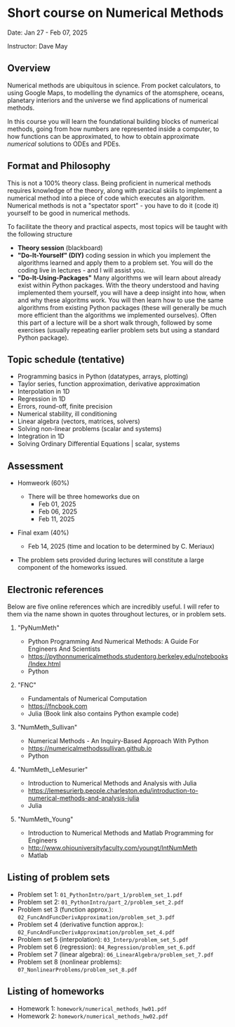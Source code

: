 # Short course on Numerical Methods

Date: Jan 27 - Feb 07, 2025

Instructor: Dave May

## Overview

Numerical methods are ubiquitous in science. From pocket calculators, to using Google Maps, to modelling the dynamics of the atomsphere, oceans, planetary interiors and the universe we find applications of numerical methods.

In this course you will learn the foundational building blocks of numerical methods, going from how numbers are represented inside a computer, to how functions can be approximated, to how to obtain approximate _numerical_ solutions to ODEs and PDEs.

## Format and Philosophy

This is not a 100% theory class. Being proficient in numerical methods requires knowledge of the theory, along with pracical skiils to implement a numerical method into a piece of code which executes an algorithm. Numerical methods is not a "spectator sport" - you have to do it (code it) yourself to be good in numerical methods.

To facilitate the theory and practical aspects, most topics will be taught with the following structure

- **Theory session** (blackboard)
- **"Do-It-Yourself" (DIY)** coding session in which you implement the algorithms learned and apply them to a problem set. You will do the coding live in lectures - and I will assist you.
- **"Do-It-Using-Packages"** Many algorithms we will learn about already exist within Python packages. With the theory understood and having implemented them yourself, you will have a deep insight into how, when and why these algoritms work. You will then learn how to use the same algorithms from existing Python packages (these will generally be much more efficient than the algorithms we implemented ourselves). Often this part of a lecture will be a short walk through, followed by some exercises (usually repeating earlier problem sets but using a standard Python package).


## Topic schedule (tentative)

* Programming basics in Python (datatypes, arrays, plotting)
* Taylor series, function approximation, derivative approximation
* Interpolation in 1D
* Regression in 1D
* Errors, round-off, finite precision
* Numerical stability, ill conditioning
* Linear algebra (vectors, matrices, solvers)
* Solving non-linear problems (scalar and systems)
* Integration in 1D
* Solving Ordinary Differential Equations | scalar, systems


## Assessment

* Homweork (60%)
	- There will be three homeworks due on
		- Feb 01, 2025
		- Feb 06, 2025
		- Feb 11, 2025		
* Final exam (40%)
	- Feb 14, 2025 (time and location to be determined by C. Meriaux)

* The problem sets provided during lectures will constitute a large component of the homeworks issued.

## Electronic references

Below are five online references which are incredibly useful. I will refer to them via the name shown in quotes throughout lectures, or in problem sets.

1. "PyNumMeth"
	* Python Programming And Numerical Methods: A Guide For Engineers And Scientists
	* https://pythonnumericalmethods.studentorg.berkeley.edu/notebooks/Index.html
	* Python

2. "FNC" 
	* Fundamentals of Numerical Computation
	* https://fncbook.com  
	* Julia (Book link also contains Python example code)

3. "NumMeth_Sullivan"
	* Numerical Methods - An Inquiry-Based Approach With Python
	* https://numericalmethodssullivan.github.io  
	* Python

4. "NumMeth_LeMesurier"
	* Introduction to Numerical Methods and Analysis with Julia
	* https://lemesurierb.people.charleston.edu/introduction-to-numerical-methods-and-analysis-julia  
	* Julia

5. "NumMeth_Young"
	* Introduction to Numerical Methods and Matlab Programming for Engineers
	* http://www.ohiouniversityfaculty.com/youngt/IntNumMeth  
	* Matlab 



## Listing of problem sets

* Problem set 1: `01_PythonIntro/part_1/problem_set_1.pdf`
* Problem set 2: `01_PythonIntro/part_2/problem_set_2.pdf`
* Problem set 3 (function approx.): `02_FuncAndFuncDerivApproximation/problem_set_3.pdf`
* Problem set 4 (derivative function approx.): `02_FuncAndFuncDerivApproximation/problem_set_4.pdf`
* Problem set 5 (interpolation): `03_Interp/problem_set_5.pdf`
* Problem set 6 (regression): `04_Regression/problem_set_6.pdf`
* Problem set 7 (linear algebra): `06_LinearAlgebra/problem_set_7.pdf`
* Problem set 8 (nonlinear problems): `07_NonlinearProblems/problem_set_8.pdf`

## Listing of homeworks

* Homework 1: `homework/numerical_methods_hw01.pdf`
* Homework 2: `homework/numerical_methods_hw02.pdf`

